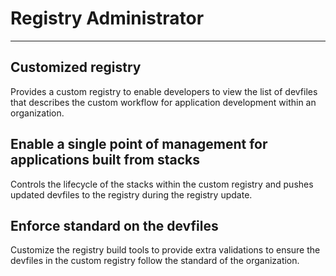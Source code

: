 # Registry Administrator

---

## **Customized registry**

Provides a custom registry to enable developers to view the list of
devfiles that describes the custom workflow for application development
within an organization.

## **Enable a single point of management for applications built from stacks**

Controls the lifecycle of the stacks within the custom registry and
pushes updated devfiles to the registry during the registry update.

## **Enforce standard on the devfiles**

Customize the registry build tools to provide extra validations to
ensure the devfiles in the custom registry follow the standard of the
organization.
